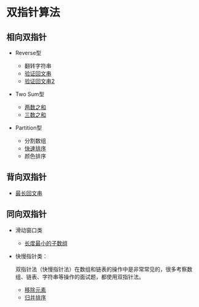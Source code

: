 # 双指针算法



## 相向双指针

- Reverse型
  - 翻转字符串
  - [验证回文串](../problems/0125%20验证回文串.md)
  - [验证回文串2](../problems/0680%20验证回文字符串%20Ⅱ.md)

- Two Sum型
  - [两数之和](../problems/0001%20两数之和.md)
  - [三数之和](../problems/0167%20两数之和%20II.md)

- Partition型
  - 分割数组
  - [快速排序](./排序.md#快速排序)
  - 颜色排序



## 背向双指针

- [最长回文串](../problems/0005%20最长回文子串.md)



## 同向双指针

- 滑动窗口类

  - [长度最小的子数组](../problems/0209%20长度最小的子数组.md)

- 快慢指针类：

  双指针法（快慢指针法）在数组和链表的操作中是非常常见的，很多考察数组、链表、字符串等操作的面试题，都使用双指针法。

  - [移除元素](../problems/0017%20移除元素.md)
  - [归并排序](./排序.md#归并排序)

    